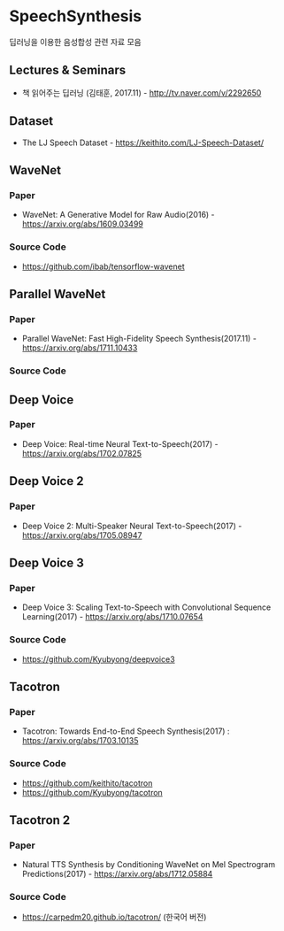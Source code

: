# SpeechSynthesis
딥러닝을 이용한 음성합성 관련 자료 모음

## Lectures & Seminars
* 책 읽어주는 딥러닝 (김태훈, 2017.11) - http://tv.naver.com/v/2292650

## Dataset
* The LJ Speech Dataset - https://keithito.com/LJ-Speech-Dataset/

## WaveNet
### Paper
* WaveNet: A Generative Model for Raw Audio(2016) - https://arxiv.org/abs/1609.03499

### Source Code
* https://github.com/ibab/tensorflow-wavenet

## Parallel WaveNet 
### Paper
* Parallel WaveNet: Fast High-Fidelity Speech Synthesis(2017.11) - https://arxiv.org/abs/1711.10433
### Source Code


## Deep Voice
### Paper
* Deep Voice: Real-time Neural Text-to-Speech(2017) - https://arxiv.org/abs/1702.07825

## Deep Voice 2
### Paper
* Deep Voice 2: Multi-Speaker Neural Text-to-Speech(2017) - https://arxiv.org/abs/1705.08947

## Deep Voice 3
### Paper
* Deep Voice 3: Scaling Text-to-Speech with Convolutional Sequence Learning(2017) - https://arxiv.org/abs/1710.07654

### Source Code
* https://github.com/Kyubyong/deepvoice3

## Tacotron
### Paper
* Tacotron: Towards End-to-End Speech Synthesis(2017) : https://arxiv.org/abs/1703.10135

### Source Code
* https://github.com/keithito/tacotron
* https://github.com/Kyubyong/tacotron

## Tacotron 2
### Paper
* Natural TTS Synthesis by Conditioning WaveNet on Mel Spectrogram Predictions(2017) - https://arxiv.org/abs/1712.05884

### Source Code
* https://carpedm20.github.io/tacotron/ (한국어 버전)
